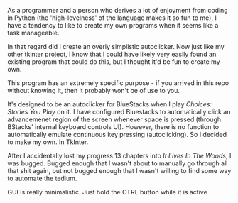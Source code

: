 As a programmer and a person who derives a lot of enjoyment from coding in Python (the 'high-levelness' of the language makes it so fun to me), I have a tendency to like to create my own programs when it seems like a task manageable.

In that regard did I create an overly simplistic autoclicker. Now just like my other tkinter project, I know that I could have likely very easily found an existing program that could do this, but I thought it'd be fun to create my own.

This program has an extremely specific purpose - if you arrived in this repo without knowing it, then it probably won't be of use to you.

It's designed to be an autoclicker for BlueStacks when I play *Choices: Stories You Play* on it. I have configured Bluestacks to automatically click an advancemenet region of the screen whenever space is pressed (through BStacks' internal keyboard controls UI). However, there is no function to automatically emulate continuous key pressing (autoclicking). So I decided to make my own. In TkInter.

After I accidentally lost my progress 13 chapters into *It Lives In The Woods*, I was bugged. Bugged enough that I wasn't about to manually go through all that shit again, but not bugged enough that I wasn't willing to find some way to automate the tedium.

GUI is really minimalistic. Just hold the CTRL button while it is active